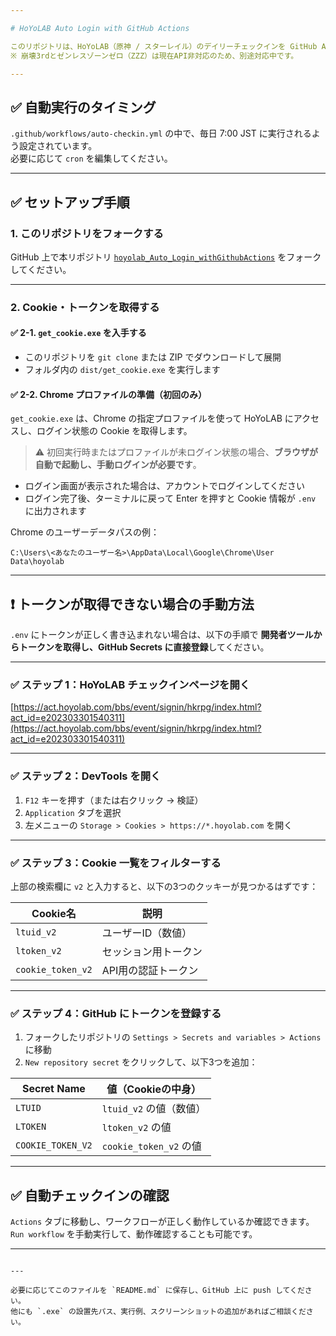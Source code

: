 ```yaml
---

# HoYoLAB Auto Login with GitHub Actions

このリポジトリは、HoYoLAB（原神 / スターレイル）のデイリーチェックインを GitHub Actions で自動化するスクリプトです。  
※ 崩壊3rdとゼンレスゾーンゼロ（ZZZ）は現在API非対応のため、別途対応中です。

---
```


## ✅ 自動実行のタイミング

`.github/workflows/auto-checkin.yml` の中で、毎日 7:00 JST に実行されるよう設定されています。  
必要に応じて `cron` を編集してください。

---

## ✅ セットアップ手順

### 1. このリポジトリをフォークする

GitHub 上で本リポジトリ [`hoyolab_Auto_Login_withGithubActions`](https://github.com/kuromame00x/hoyolab_Auto_Login_withGithubActions) をフォークしてください。

---

### 2. Cookie・トークンを取得する

#### ✅ 2-1. `get_cookie.exe` を入手する

- このリポジトリを `git clone` または ZIP でダウンロードして展開
- フォルダ内の `dist/get_cookie.exe` を実行します

#### ✅ 2-2. Chrome プロファイルの準備（初回のみ）

`get_cookie.exe` は、Chrome の指定プロファイルを使って HoYoLAB にアクセスし、ログイン状態の Cookie を取得します。

> ⚠️ 初回実行時またはプロファイルが未ログイン状態の場合、**ブラウザが自動で起動し、手動ログインが必要です**。

- ログイン画面が表示された場合は、アカウントでログインしてください
- ログイン完了後、ターミナルに戻って Enter を押すと Cookie 情報が `.env` に出力されます

Chrome のユーザーデータパスの例：
```
C:\Users\<あなたのユーザー名>\AppData\Local\Google\Chrome\User Data\hoyolab
```
---

## ❗ トークンが取得できない場合の手動方法

`.env` にトークンが正しく書き込まれない場合は、以下の手順で **開発者ツールからトークンを取得し、GitHub Secrets に直接登録**してください。

---

### ✅ ステップ 1：HoYoLAB チェックインページを開く

[https://act.hoyolab.com/bbs/event/signin/hkrpg/index.html?act_id=e202303301540311](https://act.hoyolab.com/bbs/event/signin/hkrpg/index.html?act_id=e202303301540311)

---

### ✅ ステップ 2：DevTools を開く

1. `F12` キーを押す（または右クリック → 検証）
2. `Application` タブを選択
3. 左メニューの `Storage > Cookies > https://*.hoyolab.com` を開く

---

### ✅ ステップ 3：Cookie 一覧をフィルターする

上部の検索欄に `v2` と入力すると、以下の3つのクッキーが見つかるはずです：

| Cookie名          | 説明                     |
|-------------------|--------------------------|
| `ltuid_v2`        | ユーザーID（数値）       |
| `ltoken_v2`       | セッション用トークン     |
| `cookie_token_v2` | API用の認証トークン      |

---

### ✅ ステップ 4：GitHub にトークンを登録する

1. フォークしたリポジトリの `Settings > Secrets and variables > Actions` に移動
2. `New repository secret` をクリックして、以下3つを追加：

| Secret Name        | 値（Cookieの中身）          |
|---------------------|-----------------------------|
| `LTUID`             | `ltuid_v2` の値（数値）     |
| `LTOKEN`            | `ltoken_v2` の値            |
| `COOKIE_TOKEN_V2`   | `cookie_token_v2` の値      |

---

## ✅ 自動チェックインの確認

`Actions` タブに移動し、ワークフローが正しく動作しているか確認できます。  
`Run workflow` を手動実行して、動作確認することも可能です。

---
```

---  

必要に応じてこのファイルを `README.md` に保存し、GitHub 上に push してください。  
他にも `.exe` の設置先パス、実行例、スクリーンショットの追加があればご相談ください。

